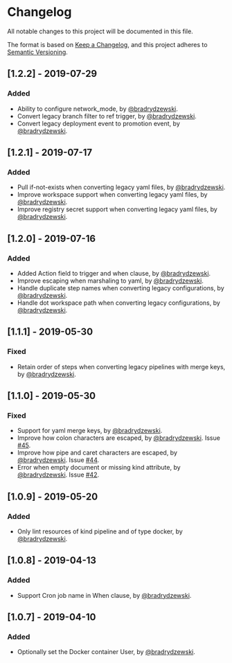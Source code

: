 # Changelog
All notable changes to this project will be documented in this file.

The format is based on [Keep a Changelog](https://keepachangelog.com/en/1.0.0/),
and this project adheres to [Semantic Versioning](https://semver.org/spec/v2.0.0.html).

## [1.2.2] - 2019-07-29
### Added
- Ability to configure network_mode, by [@bradrydzewski](https://github.com/bradrydzewski).
- Convert legacy branch filter to ref trigger, by [@bradrydzewski](https://github.com/bradrydzewski).
- Convert legacy deployment event to promotion event, by [@bradrydzewski](https://github.com/bradrydzewski).

## [1.2.1] - 2019-07-17
### Added
- Pull if-not-exists when converting legacy yaml files, by [@bradrydzewski](https://github.com/bradrydzewski).
- Improve workspace support when converting legacy yaml files, by [@bradrydzewski](https://github.com/bradrydzewski).
- Improve registry secret support when converting legacy yaml files, by [@bradrydzewski](https://github.com/bradrydzewski).

## [1.2.0] - 2019-07-16
### Added
- Added Action field to trigger and when clause, by [@bradrydzewski](https://github.com/bradrydzewski).
- Improve escaping when marshaling to yaml, by [@bradrydzewski](https://github.com/bradrydzewski).
- Handle duplicate step names when converting legacy configurations, by [@bradrydzewski](https://github.com/bradrydzewski).
- Handle dot workspace path when converting legacy configurations, by [@bradrydzewski](https://github.com/bradrydzewski).

## [1.1.1] - 2019-05-30
### Fixed
- Retain order of steps when converting legacy pipelines with merge keys, by [@bradrydzewski](https://github.com/bradrydzewski).


## [1.1.0] - 2019-05-30
### Fixed
- Support for yaml merge keys, by [@bradrydzewski](https://github.com/bradrydzewski).
- Improve how colon characters are escaped, by [@bradrydzewski](https://github.com/bradrydzewski). Issue [#45](https://github.com/drone/drone-yaml/issues/45).
- Improve how pipe and caret characters are escaped, by [@bradrydzewski](https://github.com/bradrydzewski). Issue [#44](https://github.com/drone/drone-yaml/issues/44).
- Error when empty document or missing kind attribute, by [@bradrydzewski](https://github.com/bradrydzewski). Issue [#42](https://github.com/drone/drone-yaml/issues/42).

## [1.0.9] - 2019-05-20
### Added
- Only lint resources of kind pipeline and of type docker, by [@bradrydzewski](https://github.com/bradrydzewski).

## [1.0.8] - 2019-04-13
### Added
- Support Cron job name in When clause, by [@bradrydzewski](https://github.com/bradrydzewski).

## [1.0.7] - 2019-04-10
### Added
- Optionally set the Docker container User, by [@bradrydzewski](https://github.com/bradrydzewski).
